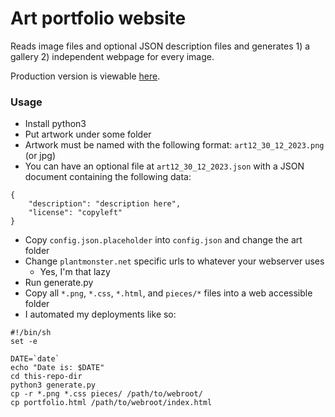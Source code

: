 # Art portfolio website

Reads image files and optional JSON description files and generates 1) a gallery 2) independent webpage for every image.

Production version is viewable [here](https://art.plantmonster.net).

### Usage

* Install python3
* Put artwork under some folder
* Artwork must be named with the following format: `art12_30_12_2023.png` (or jpg)
* You can have an optional file at `art12_30_12_2023.json` with a JSON document containing the following data:

```
{
    "description": "description here",
    "license": "copyleft"
}
```

* Copy `config.json.placeholder` into `config.json` and change the art folder
* Change `plantmonster.net` specific urls to whatever your webserver uses
	* Yes, I'm that lazy
* Run generate.py
* Copy all `*.png`, `*.css`, `*.html`, and `pieces/*` files into a web accessible folder
* I automated my deployments like so:

```
#!/bin/sh
set -e

DATE=`date`
echo "Date is: $DATE"
cd this-repo-dir
python3 generate.py
cp -r *.png *.css pieces/ /path/to/webroot/
cp portfolio.html /path/to/webroot/index.html
```
